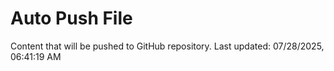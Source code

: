 # Auto Push File

Content that will be pushed to GitHub repository.
Last updated: 07/28/2025, 06:41:19 AM